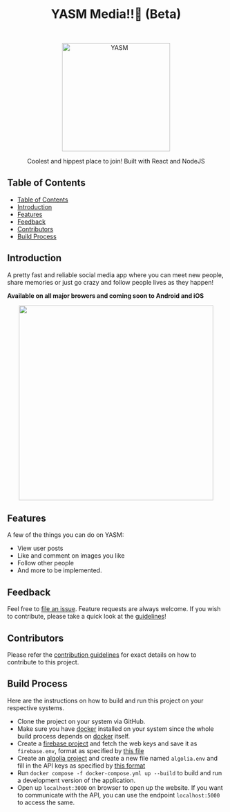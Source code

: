 <h1 align="center"> YASM Media!!🌟 (Beta) </h1> <br>
<p align="center">
    <img alt="YASM" title="YASM" src="https://firebasestorage.googleapis.com/v0/b/yasm-react.appspot.com/o/assets%2Fpng%2Fg1003.png?alt=media" width="250">
</p>

<p align="center">
  Coolest and hippest place to join! Built with React and NodeJS
</p>

<!-- START doctoc generated TOC please keep comment here to allow auto update -->
<!-- DON'T EDIT THIS SECTION, INSTEAD RE-RUN doctoc TO UPDATE -->
## Table of Contents

- [Table of Contents](#table-of-contents)
- [Introduction](#introduction)
- [Features](#features)
- [Feedback](#feedback)
- [Contributors](#contributors)
- [Build Process](#build-process)

<!-- END doctoc generated TOC please keep comment here to allow auto update -->

## Introduction

A pretty fast and reliable social media app where you can meet new people, share memories or just go crazy and follow people lives as they happen!

**Available on all major browers and coming soon to Android and iOS**

<p align="center">
  <img src = "https://i.ibb.co/S63NztP/shotsnapp-1624101503-127.png" width=450>
</p>

## Features

A few of the things you can do on YASM:

* View user posts
* Like and comment on images you like
* Follow other people
* And more to be implemented.

## Feedback

Feel free to [file an issue](https://github.com/khatrivarun/yasm/issues/new/choose). Feature requests are always welcome. If you wish to contribute, please take a quick look at the [guidelines](./CONTRIBUTING.md)!

## Contributors

Please refer the [contribution guidelines](./CONTRIBUTING.md) for exact details on how to contribute to this project.

## Build Process

Here are the instructions on how to build and run this project on your respective systems.

- Clone the project on your system via GitHub.
- Make sure you have [docker](https://www.docker.com/products/docker-desktop) installed on your system since the whole build process depends on [docker](https://www.docker.com/products/docker-desktop) itself.
- Create a [firebase project](https://console.firebase.google.com/) and fetch the web keys and save it as `firebase.env`, format as specified by [this file](./firebase.example.env)
- Create an [algolia project](https://www.algolia.com/) and create a new file named `algolia.env` and fill in the API keys as specified by [this format](/algolia.example.env)
- Run `docker compose -f docker-compose.yml up --build` to build and run a development version of the application.
- Open up `localhost:3000` on browser to open up the website. If you want to communicate with the API, you can use the endpoint `localhost:5000` to access the same.

